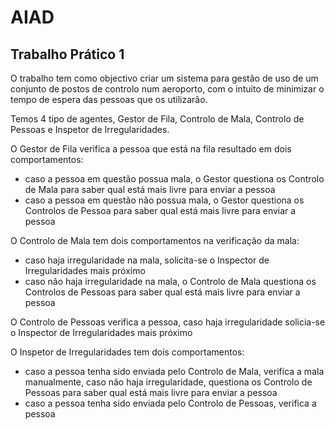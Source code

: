 # AIAD

## Trabalho Prático 1

O trabalho tem como objectivo criar um sistema para gestão de uso de um conjunto de postos de controlo num aeroporto, com o intuito de minimizar o tempo de espera das pessoas que os utilizarão.

Temos 4 tipo de agentes, Gestor de Fila, Controlo de Mala, Controlo de Pessoas e Inspetor de Irregularidades.

O Gestor de Fila verifica a pessoa que está na fila resultado em dois comportamentos:
 * caso a pessoa em questão possua mala, o Gestor questiona os Controlo de Mala para saber qual está mais livre para enviar a pessoa
 * caso a pessoa em questão não possua mala, o Gestor questiona os Controlos de Pessoa para saber qual está mais livre para enviar a pessoa
 
 O Controlo de Mala tem dois comportamentos na verificação da mala:
 * caso haja irregularidade na mala, solicita-se o Inspector de Irregularidades mais próximo
 * caso não haja irregularidade na mala, o Controlo de Mala questiona os Controlos de Pessoas para saber qual está mais livre para enviar a pessoa

  O Controlo de Pessoas verifica a pessoa, caso haja irregularidade solicia-se o Inspector de Irregularidades mais próximo
  
  O Inspetor de Irregularidades tem dois comportamentos:
  * caso a pessoa tenha sido enviada pelo Controlo de Mala, verifica a mala manualmente, caso não haja irregularidade, questiona os Controlo de Pessoas para saber qual está mais livre para enviar a pessoa
  * caso a pessoa tenha sido enviada pelo Controlo de Pessoas, verifica a pessoa

